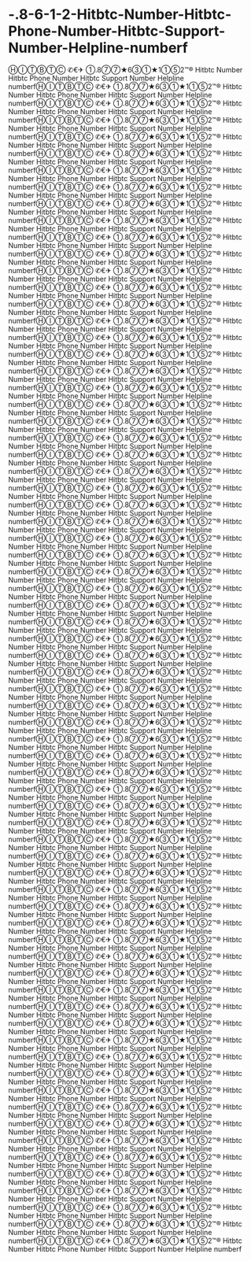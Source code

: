 # -.8-6-1-2-Hitbtc-Number-Hitbtc-Phone-Number-Hitbtc-Support-Number-Helpline-numberf
ⒽⒾⓉⒷⓉⒸ ✆€✈ ①.8⑦⑦★6③①★1①⑤2™® Hitbtc Number Hitbtc Phone Number Hitbtc Support Number Helpline numberfⒽⒾⓉⒷⓉⒸ ✆€✈ ①.8⑦⑦★6③①★1①⑤2™® Hitbtc Number Hitbtc Phone Number Hitbtc Support Number Helpline numberfⒽⒾⓉⒷⓉⒸ ✆€✈ ①.8⑦⑦★6③①★1①⑤2™® Hitbtc Number Hitbtc Phone Number Hitbtc Support Number Helpline numberfⒽⒾⓉⒷⓉⒸ ✆€✈ ①.8⑦⑦★6③①★1①⑤2™® Hitbtc Number Hitbtc Phone Number Hitbtc Support Number Helpline numberfⒽⒾⓉⒷⓉⒸ ✆€✈ ①.8⑦⑦★6③①★1①⑤2™® Hitbtc Number Hitbtc Phone Number Hitbtc Support Number Helpline numberfⒽⒾⓉⒷⓉⒸ ✆€✈ ①.8⑦⑦★6③①★1①⑤2™® Hitbtc Number Hitbtc Phone Number Hitbtc Support Number Helpline numberfⒽⒾⓉⒷⓉⒸ ✆€✈ ①.8⑦⑦★6③①★1①⑤2™® Hitbtc Number Hitbtc Phone Number Hitbtc Support Number Helpline numberfⒽⒾⓉⒷⓉⒸ ✆€✈ ①.8⑦⑦★6③①★1①⑤2™® Hitbtc Number Hitbtc Phone Number Hitbtc Support Number Helpline numberfⒽⒾⓉⒷⓉⒸ ✆€✈ ①.8⑦⑦★6③①★1①⑤2™® Hitbtc Number Hitbtc Phone Number Hitbtc Support Number Helpline numberfⒽⒾⓉⒷⓉⒸ ✆€✈ ①.8⑦⑦★6③①★1①⑤2™® Hitbtc Number Hitbtc Phone Number Hitbtc Support Number Helpline numberfⒽⒾⓉⒷⓉⒸ ✆€✈ ①.8⑦⑦★6③①★1①⑤2™® Hitbtc Number Hitbtc Phone Number Hitbtc Support Number Helpline numberfⒽⒾⓉⒷⓉⒸ ✆€✈ ①.8⑦⑦★6③①★1①⑤2™® Hitbtc Number Hitbtc Phone Number Hitbtc Support Number Helpline numberfⒽⒾⓉⒷⓉⒸ ✆€✈ ①.8⑦⑦★6③①★1①⑤2™® Hitbtc Number Hitbtc Phone Number Hitbtc Support Number Helpline numberfⒽⒾⓉⒷⓉⒸ ✆€✈ ①.8⑦⑦★6③①★1①⑤2™® Hitbtc Number Hitbtc Phone Number Hitbtc Support Number Helpline numberfⒽⒾⓉⒷⓉⒸ ✆€✈ ①.8⑦⑦★6③①★1①⑤2™® Hitbtc Number Hitbtc Phone Number Hitbtc Support Number Helpline numberfⒽⒾⓉⒷⓉⒸ ✆€✈ ①.8⑦⑦★6③①★1①⑤2™® Hitbtc Number Hitbtc Phone Number Hitbtc Support Number Helpline numberfⒽⒾⓉⒷⓉⒸ ✆€✈ ①.8⑦⑦★6③①★1①⑤2™® Hitbtc Number Hitbtc Phone Number Hitbtc Support Number Helpline numberfⒽⒾⓉⒷⓉⒸ ✆€✈ ①.8⑦⑦★6③①★1①⑤2™® Hitbtc Number Hitbtc Phone Number Hitbtc Support Number Helpline numberfⒽⒾⓉⒷⓉⒸ ✆€✈ ①.8⑦⑦★6③①★1①⑤2™® Hitbtc Number Hitbtc Phone Number Hitbtc Support Number Helpline numberfⒽⒾⓉⒷⓉⒸ ✆€✈ ①.8⑦⑦★6③①★1①⑤2™® Hitbtc Number Hitbtc Phone Number Hitbtc Support Number Helpline numberfⒽⒾⓉⒷⓉⒸ ✆€✈ ①.8⑦⑦★6③①★1①⑤2™® Hitbtc Number Hitbtc Phone Number Hitbtc Support Number Helpline numberfⒽⒾⓉⒷⓉⒸ ✆€✈ ①.8⑦⑦★6③①★1①⑤2™® Hitbtc Number Hitbtc Phone Number Hitbtc Support Number Helpline numberfⒽⒾⓉⒷⓉⒸ ✆€✈ ①.8⑦⑦★6③①★1①⑤2™® Hitbtc Number Hitbtc Phone Number Hitbtc Support Number Helpline numberfⒽⒾⓉⒷⓉⒸ ✆€✈ ①.8⑦⑦★6③①★1①⑤2™® Hitbtc Number Hitbtc Phone Number Hitbtc Support Number Helpline numberfⒽⒾⓉⒷⓉⒸ ✆€✈ ①.8⑦⑦★6③①★1①⑤2™® Hitbtc Number Hitbtc Phone Number Hitbtc Support Number Helpline numberfⒽⒾⓉⒷⓉⒸ ✆€✈ ①.8⑦⑦★6③①★1①⑤2™® Hitbtc Number Hitbtc Phone Number Hitbtc Support Number Helpline numberfⒽⒾⓉⒷⓉⒸ ✆€✈ ①.8⑦⑦★6③①★1①⑤2™® Hitbtc Number Hitbtc Phone Number Hitbtc Support Number Helpline numberfⒽⒾⓉⒷⓉⒸ ✆€✈ ①.8⑦⑦★6③①★1①⑤2™® Hitbtc Number Hitbtc Phone Number Hitbtc Support Number Helpline numberfⒽⒾⓉⒷⓉⒸ ✆€✈ ①.8⑦⑦★6③①★1①⑤2™® Hitbtc Number Hitbtc Phone Number Hitbtc Support Number Helpline numberfⒽⒾⓉⒷⓉⒸ ✆€✈ ①.8⑦⑦★6③①★1①⑤2™® Hitbtc Number Hitbtc Phone Number Hitbtc Support Number Helpline numberfⒽⒾⓉⒷⓉⒸ ✆€✈ ①.8⑦⑦★6③①★1①⑤2™® Hitbtc Number Hitbtc Phone Number Hitbtc Support Number Helpline numberfⒽⒾⓉⒷⓉⒸ ✆€✈ ①.8⑦⑦★6③①★1①⑤2™® Hitbtc Number Hitbtc Phone Number Hitbtc Support Number Helpline numberfⒽⒾⓉⒷⓉⒸ ✆€✈ ①.8⑦⑦★6③①★1①⑤2™® Hitbtc Number Hitbtc Phone Number Hitbtc Support Number Helpline numberfⒽⒾⓉⒷⓉⒸ ✆€✈ ①.8⑦⑦★6③①★1①⑤2™® Hitbtc Number Hitbtc Phone Number Hitbtc Support Number Helpline numberfⒽⒾⓉⒷⓉⒸ ✆€✈ ①.8⑦⑦★6③①★1①⑤2™® Hitbtc Number Hitbtc Phone Number Hitbtc Support Number Helpline numberfⒽⒾⓉⒷⓉⒸ ✆€✈ ①.8⑦⑦★6③①★1①⑤2™® Hitbtc Number Hitbtc Phone Number Hitbtc Support Number Helpline numberfⒽⒾⓉⒷⓉⒸ ✆€✈ ①.8⑦⑦★6③①★1①⑤2™® Hitbtc Number Hitbtc Phone Number Hitbtc Support Number Helpline numberfⒽⒾⓉⒷⓉⒸ ✆€✈ ①.8⑦⑦★6③①★1①⑤2™® Hitbtc Number Hitbtc Phone Number Hitbtc Support Number Helpline numberfⒽⒾⓉⒷⓉⒸ ✆€✈ ①.8⑦⑦★6③①★1①⑤2™® Hitbtc Number Hitbtc Phone Number Hitbtc Support Number Helpline numberfⒽⒾⓉⒷⓉⒸ ✆€✈ ①.8⑦⑦★6③①★1①⑤2™® Hitbtc Number Hitbtc Phone Number Hitbtc Support Number Helpline numberfⒽⒾⓉⒷⓉⒸ ✆€✈ ①.8⑦⑦★6③①★1①⑤2™® Hitbtc Number Hitbtc Phone Number Hitbtc Support Number Helpline numberfⒽⒾⓉⒷⓉⒸ ✆€✈ ①.8⑦⑦★6③①★1①⑤2™® Hitbtc Number Hitbtc Phone Number Hitbtc Support Number Helpline numberfⒽⒾⓉⒷⓉⒸ ✆€✈ ①.8⑦⑦★6③①★1①⑤2™® Hitbtc Number Hitbtc Phone Number Hitbtc Support Number Helpline numberfⒽⒾⓉⒷⓉⒸ ✆€✈ ①.8⑦⑦★6③①★1①⑤2™® Hitbtc Number Hitbtc Phone Number Hitbtc Support Number Helpline numberfⒽⒾⓉⒷⓉⒸ ✆€✈ ①.8⑦⑦★6③①★1①⑤2™® Hitbtc Number Hitbtc Phone Number Hitbtc Support Number Helpline numberfⒽⒾⓉⒷⓉⒸ ✆€✈ ①.8⑦⑦★6③①★1①⑤2™® Hitbtc Number Hitbtc Phone Number Hitbtc Support Number Helpline numberfⒽⒾⓉⒷⓉⒸ ✆€✈ ①.8⑦⑦★6③①★1①⑤2™® Hitbtc Number Hitbtc Phone Number Hitbtc Support Number Helpline numberfⒽⒾⓉⒷⓉⒸ ✆€✈ ①.8⑦⑦★6③①★1①⑤2™® Hitbtc Number Hitbtc Phone Number Hitbtc Support Number Helpline numberfⒽⒾⓉⒷⓉⒸ ✆€✈ ①.8⑦⑦★6③①★1①⑤2™® Hitbtc Number Hitbtc Phone Number Hitbtc Support Number Helpline numberfⒽⒾⓉⒷⓉⒸ ✆€✈ ①.8⑦⑦★6③①★1①⑤2™® Hitbtc Number Hitbtc Phone Number Hitbtc Support Number Helpline numberfⒽⒾⓉⒷⓉⒸ ✆€✈ ①.8⑦⑦★6③①★1①⑤2™® Hitbtc Number Hitbtc Phone Number Hitbtc Support Number Helpline numberfⒽⒾⓉⒷⓉⒸ ✆€✈ ①.8⑦⑦★6③①★1①⑤2™® Hitbtc Number Hitbtc Phone Number Hitbtc Support Number Helpline numberfⒽⒾⓉⒷⓉⒸ ✆€✈ ①.8⑦⑦★6③①★1①⑤2™® Hitbtc Number Hitbtc Phone Number Hitbtc Support Number Helpline numberfⒽⒾⓉⒷⓉⒸ ✆€✈ ①.8⑦⑦★6③①★1①⑤2™® Hitbtc Number Hitbtc Phone Number Hitbtc Support Number Helpline numberfⒽⒾⓉⒷⓉⒸ ✆€✈ ①.8⑦⑦★6③①★1①⑤2™® Hitbtc Number Hitbtc Phone Number Hitbtc Support Number Helpline numberfⒽⒾⓉⒷⓉⒸ ✆€✈ ①.8⑦⑦★6③①★1①⑤2™® Hitbtc Number Hitbtc Phone Number Hitbtc Support Number Helpline numberfⒽⒾⓉⒷⓉⒸ ✆€✈ ①.8⑦⑦★6③①★1①⑤2™® Hitbtc Number Hitbtc Phone Number Hitbtc Support Number Helpline numberfⒽⒾⓉⒷⓉⒸ ✆€✈ ①.8⑦⑦★6③①★1①⑤2™® Hitbtc Number Hitbtc Phone Number Hitbtc Support Number Helpline numberfⒽⒾⓉⒷⓉⒸ ✆€✈ ①.8⑦⑦★6③①★1①⑤2™® Hitbtc Number Hitbtc Phone Number Hitbtc Support Number Helpline numberfⒽⒾⓉⒷⓉⒸ ✆€✈ ①.8⑦⑦★6③①★1①⑤2™® Hitbtc Number Hitbtc Phone Number Hitbtc Support Number Helpline numberfⒽⒾⓉⒷⓉⒸ ✆€✈ ①.8⑦⑦★6③①★1①⑤2™® Hitbtc Number Hitbtc Phone Number Hitbtc Support Number Helpline numberfⒽⒾⓉⒷⓉⒸ ✆€✈ ①.8⑦⑦★6③①★1①⑤2™® Hitbtc Number Hitbtc Phone Number Hitbtc Support Number Helpline numberfⒽⒾⓉⒷⓉⒸ ✆€✈ ①.8⑦⑦★6③①★1①⑤2™® Hitbtc Number Hitbtc Phone Number Hitbtc Support Number Helpline numberfⒽⒾⓉⒷⓉⒸ ✆€✈ ①.8⑦⑦★6③①★1①⑤2™® Hitbtc Number Hitbtc Phone Number Hitbtc Support Number Helpline numberfⒽⒾⓉⒷⓉⒸ ✆€✈ ①.8⑦⑦★6③①★1①⑤2™® Hitbtc Number Hitbtc Phone Number Hitbtc Support Number Helpline numberfⒽⒾⓉⒷⓉⒸ ✆€✈ ①.8⑦⑦★6③①★1①⑤2™® Hitbtc Number Hitbtc Phone Number Hitbtc Support Number Helpline numberfⒽⒾⓉⒷⓉⒸ ✆€✈ ①.8⑦⑦★6③①★1①⑤2™® Hitbtc Number Hitbtc Phone Number Hitbtc Support Number Helpline numberfⒽⒾⓉⒷⓉⒸ ✆€✈ ①.8⑦⑦★6③①★1①⑤2™® Hitbtc Number Hitbtc Phone Number Hitbtc Support Number Helpline numberfⒽⒾⓉⒷⓉⒸ ✆€✈ ①.8⑦⑦★6③①★1①⑤2™® Hitbtc Number Hitbtc Phone Number Hitbtc Support Number Helpline numberfⒽⒾⓉⒷⓉⒸ ✆€✈ ①.8⑦⑦★6③①★1①⑤2™® Hitbtc Number Hitbtc Phone Number Hitbtc Support Number Helpline numberfⒽⒾⓉⒷⓉⒸ ✆€✈ ①.8⑦⑦★6③①★1①⑤2™® Hitbtc Number Hitbtc Phone Number Hitbtc Support Number Helpline numberf

